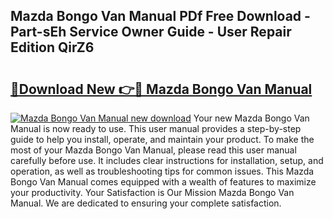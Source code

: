## Mazda Bongo Van Manual PDf Free Download - Part-sEh Service Owner Guide - User Repair Edition QirZ6

# <h2><a href="http://cf15610.oget.top/?id=Mazda+Bongo+Van+Manual">🔗Download New 👉🔴 Mazda Bongo Van Manual</a></h2>

[![Mazda Bongo Van Manual new download](https://i.imgur.com/5g1atiW.png)](http://cf15610.oget.top/?id=Mazda+Bongo+Van+Manual)
Your new Mazda Bongo Van Manual is now ready to use. This user manual provides a step-by-step guide to help you install, operate, and maintain your product. To make the most of your Mazda Bongo Van Manual, please read this user manual carefully before use. It includes clear instructions for installation, setup, and operation, as well as troubleshooting tips for common issues. This Mazda Bongo Van Manual comes equipped with a wealth of features to maximize your productivity. Your Satisfaction is Our Mission Mazda Bongo Van Manual. We are dedicated to ensuring your complete satisfaction.
